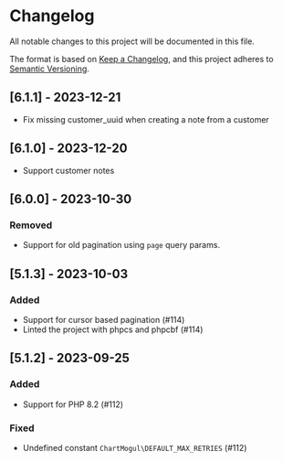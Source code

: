 # Changelog

All notable changes to this project will be documented in this file.

The format is based on [Keep a Changelog],
and this project adheres to [Semantic Versioning].

[Keep a Changelog]: https://keepachangelog.com/en/1.0.0/
[Semantic Versioning]: https://semver.org/spec/v2.0.0.html

## [6.1.1] - 2023-12-21
- Fix missing customer_uuid when creating a note from a customer

## [6.1.0] - 2023-12-20
- Support customer notes

## [6.0.0] - 2023-10-30

### Removed
- Support for old pagination using `page` query params.

## [5.1.3] - 2023-10-03

### Added
- Support for cursor based pagination (#114)
- Linted the project with phpcs and phpcbf (#114)

## [5.1.2] - 2023-09-25

### Added
- Support for PHP 8.2 (#112)

### Fixed
- Undefined constant `ChartMogul\DEFAULT_MAX_RETRIES` (#112)
